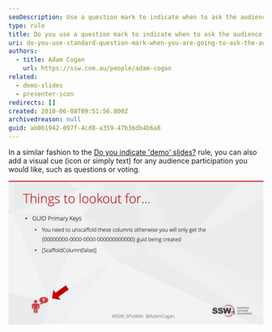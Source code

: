 ```yaml
---
seoDescription: Use a question mark to indicate when to ask the audience something and encourage participation in your presentation.
type: rule
title: Do you use a question mark to indicate when to ask the audience something?
uri: do-you-use-standard-question-mark-when-you-are-going-to-ask-the-audience-something
authors:
  - title: Adam Cogan
    url: https://ssw.com.au/people/adam-cogan
related:
  - demo-slides
  - presenter-icon
redirects: []
created: 2010-06-08T09:51:56.000Z
archivedreason: null
guid: ab0b1942-097f-4cd8-a359-47b36db4b6a8
---
```


In a similar fashion to the [Do you indicate 'demo' slides?](/demo-slides) rule, you can also add a visual cue (icon or simply text) for any audience participation you would like, such as questions or voting.

<!--endintro-->

![Figure: Use an "?" image to tell the presenter to ask a question](questiongood.jpg)
